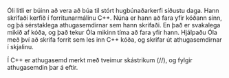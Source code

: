 
Óli litli er búinn að vera að búa til stórt hugbúnaðarkerfi síðustu daga. Hann
skrifaði kerfið í forritunarmálinu C++. Núna er hann að fara yfir kóðann sinn,
og þá sérstaklega athugasemdirnar sem hann skrifaði. En það er svakalega mikið
af kóða, og það tekur Óla mikinn tíma að fara yfir hann. Hjálpaðu Óla með því
að skrifa forrit sem les inn C++ kóða, og skrifar út athugasemdirnar í
skjalinu.

Í C++ er athugasemd merkt með tveimur skástrikum (//), og fylgir athugasemdin
þar á eftir.


